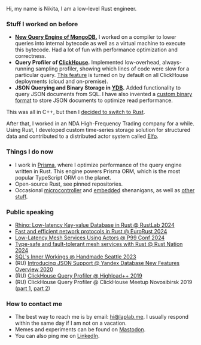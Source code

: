Hi, my name is Nikita, I am a low-level Rust engineer.

### Stuff I worked on before

- **[New Query Engine of MongoDB.](https://laplab.me/posts/inside-new-query-engine-of-mongodb/)** I worked on a compiler to lower queries into internal bytecode as well as a virtual machine to execute this bytecode. Had a lot of fun with performance optimization and correctness.
- **Query Profiler of [ClickHouse](https://github.com/ClickHouse/ClickHouse).** Implemented low-overhead, always-running sampling profiler, showing which lines of code were slow for a particular query. [This feature](https://clickhouse.com/docs/en/operations/optimizing-performance/sampling-query-profiler) is turned on by default on all ClickHouse deployments (cloud and on-premise).
- **JSON Querying and Binary Storage in [YDB](https://github.com/ydb-platform/ydb).** Added functionality to query JSON documents from SQL. I have also invented a [custom binary format](https://laplab.me/posts/how-binary-json-works-in-ydb/) to store JSON documents to optimize read performance.

This was all in C++, but then I [decided to switch to Rust](https://laplab.me/posts/switching-from-cpp-to-rust/).

After that, I worked in an NDA High-Frequency Trading company for a while. Using Rust, I developed custom time-series storage solution for structured data and contributed to a distributed actor system called [Elfo](https://github.com/elfo-rs/elfo).

### Things I do now

- I work in [Prisma](https://www.prisma.io/), where I optimize performance of the query engine written in Rust. This engine powers Prisma ORM, which is the most popular TypeScript ORM on the planet.
- Open-source Rust, see pinned repositories.
- Occasional [microcontroller](https://laplab.me/posts/family-photos-vs-256-kb-ram/) and [embedded](https://laplab.me/posts/whats-that-touchscreen-in-my-room/) shenanigans, as well as [other stuff](https://laplab.me/posts/).

### Public speaking

- [Rhino: Low-latency Key-value Database in Rust @ RustLab 2024](https://laplab.me/posts/rustlab-2024/)
- [Fast and efficient network protocols in Rust @ EuroRust 2024](https://laplab.me/posts/eurorust-2024/)
- [Low-Latency Mesh Services Using Actors @ P99 Conf 2024](https://laplab.me/posts/p99-conf-2024/)
- [Type-safe and fault-tolerant mesh services with Rust @ Rust Nation 2024](https://laplab.me/posts/rust-nation-uk-2024/)
- [SQL's Inner Workings @ Handmade Seattle 2023](https://laplab.me/posts/handmade-seattle-2023/)
- (RU) [Introducing JSON Support @ Yandex Database New Features Overview 2020](https://cloud.yandex.ru/ru/events/110)
- (RU) [ClickHouse Query Profiler @ Highload++ 2019](https://highload.ru/moscow/2019/abstracts/5835)
- (RU) ClickHouse Query Profiler @ ClickHouse Meetup Novosibirsk 2019 ([part 1](https://youtu.be/FsBWk-hKG3A?si=UvAKQPv5HcPPyil_), [part 2](https://youtu.be/TC3PFAGgSrg?si=BrG9twRnBbllsElj))

### How to contact me

- The best way to reach me is by email: hi@laplab.me. I usually respond within the same day if I am not on a vacation.
- Memes and experiments can be found on [Mastodon](https://mastodon.social/@laplab).
- You can also ping me on [LinkedIn](https://www.linkedin.com/in/nikitalapkov/).
